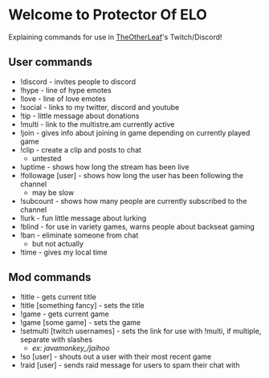 # Welcome to Protector Of ELO

Explaining commands for use in [TheOtherLeaf](https://twitch.tv/TheOtherLeaf)'s Twitch/Discord!

## User commands

- !discord - invites people to discord
- !hype - line of hype emotes
- !love - line of love emotes
- !social - links to my twitter, discord and youtube
- !tip - little message about donations
- !multi - link to the multistre.am currently active
- !join - gives info about joining in game depending on currently played game
- !clip - create a clip and posts to chat
  - untested
- !uptime - shows how long the stream has been live
- !followage [user] - shows how long the user has been following the channel
  - may be slow
- !subcount - shows how many people are currently subscribed to the channel
- !lurk - fun little message about lurking
- !blind - for use in variety games, warns people about backseat gaming
- !ban - eliminate someone from chat
  - but not actually
- !time - gives my local time

## Mod commands

- !title - gets current title
- !title [something fancy] - sets the title
- !game - gets current game
- !game [some game] - sets the game
- !setmulti [twitch usernames] - sets the link for use with !multi, if multiple, separate with slashes
  - *ex: javamonkey_/jaihoo*
- !so [user] - shouts out a user with their most recent game
- !raid [user] - sends raid message for users to spam their chat with